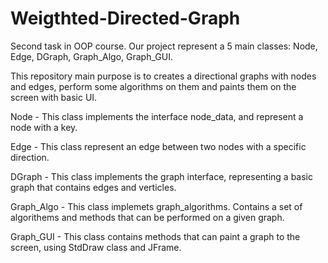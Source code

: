 # Weigthted-Directed-Graph
Second task in OOP course.
Our project represent a 5 main classes: Node, Edge, DGraph, Graph_Algo, Graph_GUI.

This repository main purpose is to creates a directional graphs with nodes and edges, perform some algorithms on them and paints them on the screen with basic UI.

Node - This class implements the interface node_data, and represent a node with a key.

Edge - This class represent an edge between two nodes with a specific direction.

DGraph - This class implements the graph interface, representing a basic graph that contains edges and verticles.

Graph_Algo - This class implemets graph_algorithms. Contains a set of algorithems and methods that can be performed on a given graph.

Graph_GUI - This class contains methods that can paint a graph to the screen, using StdDraw class and JFrame.
